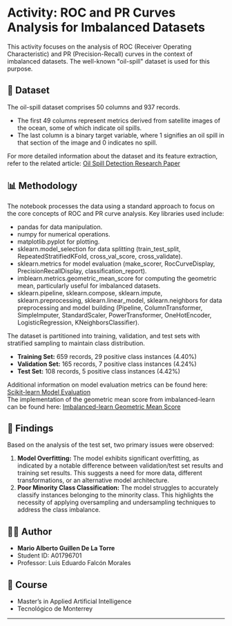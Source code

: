 # **Activity: ROC and PR Curves Analysis for Imbalanced Datasets**

This activity focuses on the analysis of ROC (Receiver Operating Characteristic) and PR (Precision-Recall) curves in the context of imbalanced datasets. The well-known "oil-spill" dataset is used for this purpose.

## **📁 Dataset**

The oil-spill dataset comprises 50 columns and 937 records.

* The first 49 columns represent metrics derived from satellite images of the ocean, some of which indicate oil spills.  
* The last column is a binary target variable, where 1 signifies an oil spill in that section of the image and 0 indicates no spill.

For more detailed information about the dataset and its feature extraction, refer to the related article: [Oil Spill Detection Research Paper](https://webdocs.cs.ualberta.ca/~holte/Publications/oilspill.pdf)

## **📊 Methodology**

The notebook processes the data using a standard approach to focus on the core concepts of ROC and PR curve analysis. Key libraries used include:

* pandas for data manipulation.  
* numpy for numerical operations.  
* matplotlib.pyplot for plotting.  
* sklearn.model\_selection for data splitting (train\_test\_split, RepeatedStratifiedKFold, cross\_val\_score, cross\_validate).  
* sklearn.metrics for model evaluation (make\_scorer, RocCurveDisplay, PrecisionRecallDisplay, classification\_report).  
* imblearn.metrics.geometric\_mean\_score for computing the geometric mean, particularly useful for imbalanced datasets.  
* sklearn.pipeline, sklearn.compose, sklearn.impute, sklearn.preprocessing, sklearn.linear\_model, sklearn.neighbors for data preprocessing and model building (Pipeline, ColumnTransformer, SimpleImputer, StandardScaler, PowerTransformer, OneHotEncoder, LogisticRegression, KNeighborsClassifier).

The dataset is partitioned into training, validation, and test sets with stratified sampling to maintain class distribution.

* **Training Set:** 659 records, 29 positive class instances (4.40%)  
* **Validation Set:** 165 records, 7 positive class instances (4.24%)  
* **Test Set:** 108 records, 5 positive class instances (4.42%)

Additional information on model evaluation metrics can be found here: [Scikit-learn Model Evaluation](https://scikit-learn.org/stable/modules/model_evaluation.html#scoring-parameter)  
The implementation of the geometric mean score from imbalanced-learn can be found here: [Imbalanced-learn Geometric Mean Score](https://glemaitre.github.io/imbalanced-learn/generated/imblearn.metrics.geometric_mean_score.html)

## **📃 Findings**

Based on the analysis of the test set, two primary issues were observed:

1. **Model Overfitting:** The model exhibits significant overfitting, as indicated by a notable difference between validation/test set results and training set results. This suggests a need for more data, different transformations, or an alternative model architecture.  
2. **Poor Minority Class Classification:** The model struggles to accurately classify instances belonging to the minority class. This highlights the necessity of applying oversampling and undersampling techniques to address the class imbalance.

## 👨‍🎓 Author

- **Mario Alberto Guillen De La Torre**
- Student ID: A01796701
- Professor: Luis Eduardo Falcón Morales

## 📌 Course

- Master’s in Applied Artificial Intelligence
- Tecnológico de Monterrey

---
